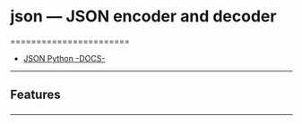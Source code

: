 # json — JSON encoder and decoder
=======================


- [JSON Python -DOCS-](https://docs.python.org/3/library/json.html)
-----------------------------------------------------------------------------------------------------

## Features


### 


-----------------------------------------------------------------------------------------------------